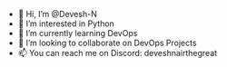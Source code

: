 - 👋 Hi, I’m @Devesh-N
- 👀 I’m interested in Python
- 🌱 I’m currently learning DevOps
- 💞️ I’m looking to collaborate on DevOps Projects
- 📫 You can reach me on Discord: deveshnairthegreat

<!---
Devesh-N/Devesh-N is a ✨ special ✨ repository because its `README.md` (this file) appears on your GitHub profile.
You can click the Preview link to take a look at your changes.
--->
